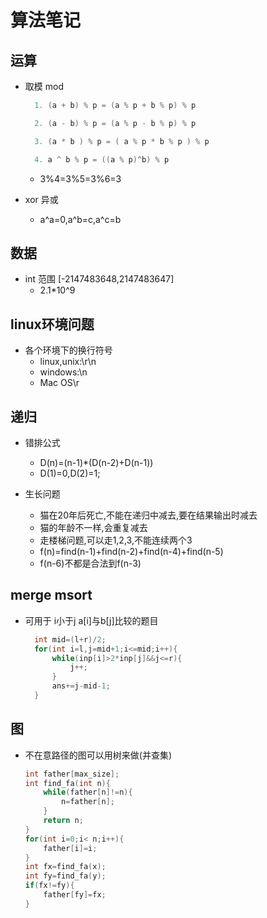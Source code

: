 # 算法笔记

## 运算

* 取模 mod

  ``` c
    1. (a + b) % p = (a % p + b % p) % p  

    2. (a - b) % p = (a % p - b % p) % p  

    3. (a * b ) % p = ( a % p * b % p ) % p  

    4. a ^ b % p = ((a % p)^b) % p
  ```

  * 3%4=3%5=3%6=3
* xor 异或
  * a^a=0,a^b=c,a^c=b

## 数据

* int 范围  [-2147483648,2147483647]
  * 2.1*10^9

## linux环境问题

* 各个环境下的换行符号
  * linux,unix:\r\n
  * windows:\n
  * Mac OS\r

## 递归

* 错排公式
  * D(n)=(n-1)*(D(n-2)+D(n-1))
  * D(1)=0,D(2)=1;

* 生长问题

  * 猫在20年后死亡,不能在递归中减去,要在结果输出时减去
  * 猫的年龄不一样,会重复减去
  * 走楼梯问题,可以走1,2,3,不能连续两个3
  * f(n)=find(n-1)+find(n-2)+find(n-4)+find(n-5)
  * f(n-6)不都是合法到f(n-3)

## merge msort

* 可用于 i小于j a[i]与b[j]比较的题目

  ``` c
    int mid=(l+r)/2;
    for(int i=l,j=mid+1;i<=mid;i++){
        while(inp[i]>2*inp[j]&&j<=r){
            j++;
        }
        ans+=j-mid-1;
    }
  ```

## 图

* 不在意路径的图可以用树来做(并查集)

    ```c
    int father[max_size];
    int find_fa(int n){
        while(father[n]!=n){
            n=father[n];
        }
        return n;
    }
    for(int i=0;i< n;i++){
        father[i]=i;
    }
    int fx=find_fa(x);
    int fy=find_fa(y);
    if(fx!=fy){
        father[fy]=fx;
    }
    ```